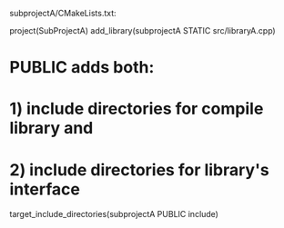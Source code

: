 subprojectA/CMakeLists.txt:

project(SubProjectA)
add_library(subprojectA STATIC src/libraryA.cpp)
# PUBLIC adds both:
#     1) include directories for compile library and
#     2) include directories for library's interface
target_include_directories(subprojectA PUBLIC include)